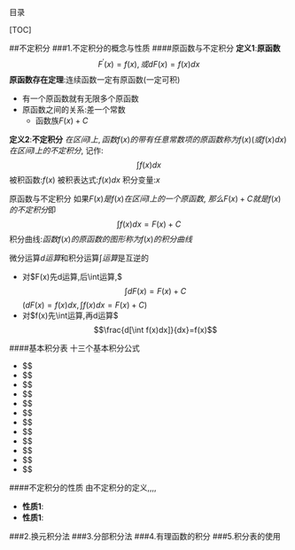 目录

[TOC]

##不定积分
###1.不定积分的概念与性质
####原函数与不定积分
**定义1**:**原函数**
$$F^\prime(x) = f(x),或dF(x) = f(x)dx$$
**原函数存在定理**:连续函数一定有原函数(一定可积)

+ 有一个原函数就有无限多个原函数
+ 原函数之间的关系:差一个常数
	- 函数族$F(x)+C$

**定义2**:**不定积分**
$在区间I上,函数f(x)的带有任意常数项的原函数称为f(x)(或f(x)dx)在区间I上的不定积分,$
记作:
$$\int f(x)dx$$
被积函数:$f(x)$
被积表达式:$f(x)dx$
积分变量:$x$

原函数与不定积分
如果$F(x)是f(x)在区间I上的一个原函数,$
$那么F(x)+C就是f(x)的不定积分$即
$$\int f(x)dx = F(x) +C$$
积分曲线:$函数f(x)的原函数的图形称为f(x)的积分曲线$

微分运算$d运算$和积分运算$\int 运算$是互逆的

+ 对$F(x)先d运算,后\int运算,$
$$\int dF(x) = F(x) + C$$
($dF(x) = f(x)dx,\int f(x)dx = F(x) +C$)
+ 对$f(x)先\int运算,再d运算$
$$\frac{d[\int f(x)dx]}{dx}=f(x)$$

####基本积分表
十三个基本积分公式
+ $$
+ $$
+ $$
+ $$
+ $$
+ $$
+ $$
+ $$
+ $$
+ $$
+ $$
+ $$

####不定积分的性质
由不定积分的定义,,,,

+ **性质1**:
+ **性质1**:

###2.换元积分法
###3.分部积分法
###4.有理函数的积分
###5.积分表的使用

